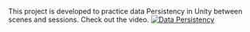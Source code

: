 This project is developed to practice data Persistency in Unity between scenes and sessions. Check out the video.
[![Data Persistency](https://img.youtube.com/vi/6CkqZXE3Z68/0.jpg)](https://www.youtube.com/watch?v=6CkqZXE3Z68)
